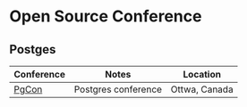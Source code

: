 
# Open Source Conference 

##  Postges

| Conference  | Notes   | Location |
|--|--|--|
| [PgCon](https://www.pgcon.org/)  | Postgres conference  | Ottwa, Canada 


<!--stackedit_data:
eyJoaXN0b3J5IjpbMTkzMjgzMTM3MV19
-->